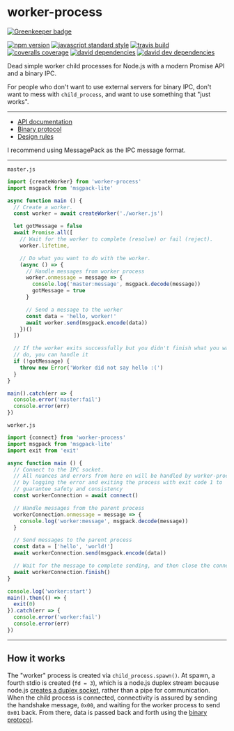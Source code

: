 worker-process
===

[![Greenkeeper badge](https://badges.greenkeeper.io/SEAPUNK/worker-process.svg)](https://greenkeeper.io/)

[![npm version](https://img.shields.io/npm/v/worker-process.svg?style=flat-square)](https://npmjs.com/package/worker-process)
[![javascript standard style](https://img.shields.io/badge/code%20style-standard-blue.svg?style=flat-square)](http://standardjs.com/)
[![travis build](https://img.shields.io/travis/SEAPUNK/worker-process/master.svg?style=flat-square)](https://travis-ci.org/SEAPUNK/worker-process)
[![coveralls coverage](https://img.shields.io/coveralls/SEAPUNK/worker-process.svg?style=flat-square)](https://coveralls.io/github/SEAPUNK/worker-process)
[![david dependencies](https://david-dm.org/SEAPUNK/worker-process.svg?style=flat-square)](https://david-dm.org/SEAPUNK/worker-process)
[![david dev dependencies](https://david-dm.org/SEAPUNK/worker-process/dev-status.svg?style=flat-square)](https://david-dm.org/SEAPUNK/worker-process)

Dead simple worker child processes for Node.js with a modern Promise API
and a binary IPC.

For people who don't want to use external servers for binary IPC,
don't want to mess with `child_process`, and want to use something
that "just works".

---

- [API documentation](docs/api.md)
- [Binary protocol](docs/protocol.md)
- [Design rules](docs/rules.md)

I recommend using MessagePack as the IPC message format.

---

`master.js`

```js
import {createWorker} from 'worker-process'
import msgpack from 'msgpack-lite'

async function main () {
  // Create a worker.
  const worker = await createWorker('./worker.js')

  let gotMessage = false
  await Promise.all([
    // Wait for the worker to complete (resolve) or fail (reject).
    worker.lifetime,

    // Do what you want to do with the worker.
    (async () => {
      // Handle messages from worker process
      worker.onmessage = message => {
        console.log('master:message', msgpack.decode(message))
        gotMessage = true
      }

      // Send a message to the worker
      const data = 'hello, worker!'
      await worker.send(msgpack.encode(data))
    })()
  ])

  // If the worker exits successfully but you didn't finish what you wanted to
  // do, you can handle it
  if (!gotMessage) {
    throw new Error('Worker did not say hello :(')
  }
}

main().catch(err => {
  console.error('master:fail')
  console.error(err)
})
```

`worker.js`

```js
import {connect} from 'worker-process'
import msgpack from 'msgpack-lite'
import exit from 'exit'

async function main () {
  // Connect to the IPC socket.
  // All nuances and errors from here on will be handled by worker-process
  // by logging the error and exiting the process with exit code 1 to
  // guarantee safety and consistency
  const workerConnection = await connect()

  // Handle messages from the parent process
  workerConnection.onmessage = message => {
    console.log('worker:message', msgpack.decode(message))
  }

  // Send messages to the parent process
  const data = ['hello', 'world!']
  await workerConnection.send(msgpack.encode(data))

  // Wait for the message to complete sending, and then close the connection
  await workerConnection.finish()
}

console.log('worker:start')
main().then(() => {
  exit(0)
}).catch(err => {
  console.error('worker:fail')
  console.error(err)
})
```

---

How it works
---

The "worker" process is created via `child_process.spawn()`. At spawn, a fourth
stdio is created (`fd = 3`), which is a node.js duplex stream because node.js
[creates a duplex socket](https://github.com/nodejs/help/issues/321), rather
than a pipe for communication. When the child process is connected, connectivity
is assured by sending the handshake message, `0x00`, and waiting for the worker
process to send `0x01` back. From there, data is passed back and forth using the
[binary protocol](docs/protocol.md).
